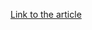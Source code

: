 [Link to the article](https://intezer.com/blog/malware-analysis/habitsrat-used-to-target-linux-and-windows-servers/)
